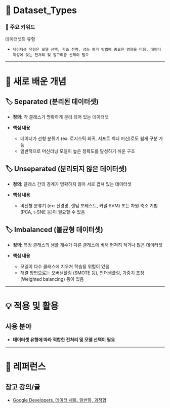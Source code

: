 # 🚀 Dataset_Types

### 🎯 주요 키워드

데이터셋의 유형

- `데이터셋 유형은 모델 선택, 학습 전략, 성능 평가 방법에 중요한 영향을 미침, 데이터 특성에 맞는 전처리 및 알고리즘 선택이 필요`

---

# 📝 새로 배운 개념

## 🏷 Separated (분리된 데이터셋)

- **정의:** 각 클래스가 명확하게 분리 되어 있는 데이터셋

- **핵심 내용**
  - 데이터가 선형 분류기 (ex: 로지스틱 회귀, 서포트 벡터 머신)로도 쉽게 구분 가능
  - 일반적으로 머신러닝 모델이 높은 정확도를 달성하기 쉬운 구조

## 🏷 Unseparated (분리되지 않은 데이터셋)

- **정의:** 클래스 간의 경계가 명확하지 않아 서로 겹쳐 있는 데이터셋

- **핵심 내용**
  - 비선형 분류기 (ex: 신경망, 랜덤 포레스트, 커널 SVM) 또는 차원 축소 기법 (PCA, t-SNE 등)이 필요할 수 있음

## 🏷 Imbalanced (불균형 데이터셋)

- **정의:** 특정 클래스의 샘플 개수가 다른 클래스에 비해 현저히 적거나 많은 데이터셋

- **핵심 내용**
  - 모델이 다수 클래스에 치우쳐 학습될 위험이 있음
  - 해결 방법으로는 오버샘플링 (SMOTE 등), 언더샘플링, 가중치 조정(Weighted balancing) 등이 있음

---

# 💡 적용 및 활용

## 사용 분야

- **데이터셋 유형에 따라 적합한 전처리 및 모델 선택이 필요**

---

# 🔗 레퍼런스

## 참고 강의/글

- [Google Developers, 데이터 세트, 일반화, 과적합](https://developers.google.com/machine-learning/crash-course/overfitting?hl=ko)
